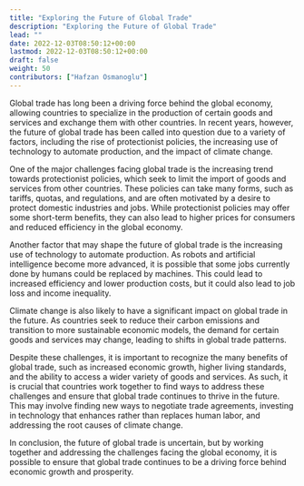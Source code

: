 ```yaml
---
title: "Exploring the Future of Global Trade"
description: "Exploring the Future of Global Trade"
lead: ""
date: 2022-12-03T08:50:12+00:00
lastmod: 2022-12-03T08:50:12+00:00
draft: false
weight: 50
contributors: ["Hafzan Osmanoglu"]
---
```


Global trade has long been a driving force behind the global economy, allowing countries to specialize in the production of certain goods and services and exchange them with other countries. In recent years, however, the future of global trade has been called into question due to a variety of factors, including the rise of protectionist policies, the increasing use of technology to automate production, and the impact of climate change.

One of the major challenges facing global trade is the increasing trend towards protectionist policies, which seek to limit the import of goods and services from other countries. These policies can take many forms, such as tariffs, quotas, and regulations, and are often motivated by a desire to protect domestic industries and jobs. While protectionist policies may offer some short-term benefits, they can also lead to higher prices for consumers and reduced efficiency in the global economy.

Another factor that may shape the future of global trade is the increasing use of technology to automate production. As robots and artificial intelligence become more advanced, it is possible that some jobs currently done by humans could be replaced by machines. This could lead to increased efficiency and lower production costs, but it could also lead to job loss and income inequality.

Climate change is also likely to have a significant impact on global trade in the future. As countries seek to reduce their carbon emissions and transition to more sustainable economic models, the demand for certain goods and services may change, leading to shifts in global trade patterns.

Despite these challenges, it is important to recognize the many benefits of global trade, such as increased economic growth, higher living standards, and the ability to access a wider variety of goods and services. As such, it is crucial that countries work together to find ways to address these challenges and ensure that global trade continues to thrive in the future. This may involve finding new ways to negotiate trade agreements, investing in technology that enhances rather than replaces human labor, and addressing the root causes of climate change.

In conclusion, the future of global trade is uncertain, but by working together and addressing the challenges facing the global economy, it is possible to ensure that global trade continues to be a driving force behind economic growth and prosperity.
